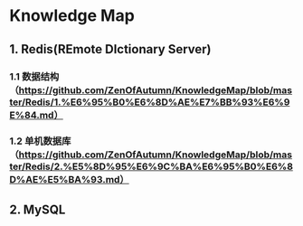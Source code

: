 # Knowledge Map
## 1. Redis(REmote DIctionary Server)
### 1.1 数据结构（https://github.com/ZenOfAutumn/KnowledgeMap/blob/master/Redis/1.%E6%95%B0%E6%8D%AE%E7%BB%93%E6%9E%84.md）
### 1.2 单机数据库（https://github.com/ZenOfAutumn/KnowledgeMap/blob/master/Redis/2.%E5%8D%95%E6%9C%BA%E6%95%B0%E6%8D%AE%E5%BA%93.md）
## 2. MySQL
